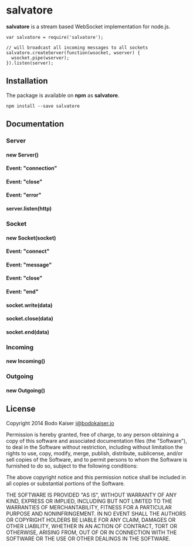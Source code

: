 # salvatore

**salvatore** is a stream based WebSocket implementation for node.js.

    var salvatore = require('salvatore');

    // will broadcast all incoming messages to all sockets
    salvatore.createServer(function(wsocket, wserver) {
      wsocket.pipe(wserver);
    }).listen(server);

## Installation

The package is available on **npm** as **salvatore**.

    npm install --save salvatore

## Documentation

### Server

#### new Server()

#### Event: "connection"

#### Event: "close"

#### Event: "error"

#### server.listen(http)

### Socket

#### new Socket(socket)

#### Event: "connect"

#### Event: "message"

#### Event: "close"

#### Event: "end"

#### socket.write(data)

#### socket.close(data)

#### socket.end(data)

### Incoming

#### new Incoming()

### Outgoing

#### new Outgoing()

## License

Copyright 2014 Bodo Kaiser <i@bodokaiser.io>

Permission is hereby granted, free of charge, to any person obtaining
a copy of this software and associated documentation files (the
"Software"), to deal in the Software without restriction, including
without limitation the rights to use, copy, modify, merge, publish,
distribute, sublicense, and/or sell copies of the Software, and to
permit persons to whom the Software is furnished to do so, subject to
the following conditions:

The above copyright notice and this permission notice shall be
included in all copies or substantial portions of the Software.

THE SOFTWARE IS PROVIDED "AS IS", WITHOUT WARRANTY OF ANY KIND,
EXPRESS OR IMPLIED, INCLUDING BUT NOT LIMITED TO THE WARRANTIES OF
MERCHANTABILITY, FITNESS FOR A PARTICULAR PURPOSE AND
NONINFRINGEMENT. IN NO EVENT SHALL THE AUTHORS OR COPYRIGHT HOLDERS BE
LIABLE FOR ANY CLAIM, DAMAGES OR OTHER LIABILITY, WHETHER IN AN ACTION
OF CONTRACT, TORT OR OTHERWISE, ARISING FROM, OUT OF OR IN CONNECTION
WITH THE SOFTWARE OR THE USE OR OTHER DEALINGS IN THE SOFTWARE.
